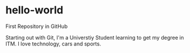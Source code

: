 # hello-world
First Repository in GitHub

Starting out with Git, I'm a Universtiy Student learning to get my degree in ITM. I love technology, cars and sports.
